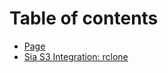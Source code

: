 # Table of contents

* [Page](README.md)
* [Sia S3 Integration: rclone](sia-s3-integration-rclone.md)
